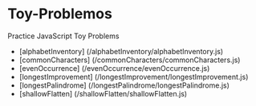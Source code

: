 # Toy-Problemos
Practice JavaScript Toy Problems

* [alphabetInventory] (/alphabetInventory/alphabetInventory.js)
* [commonCharacters] (/commonCharacters/commonCharacters.js)
* [evenOccurrence] (/evenOccurrence/evenOccurrence.js)
* [longestImprovement] (/longestImprovement/longestImprovement.js)
* [longestPalindrome] (/longestPalindrome/longestPalindrome.js)
* [shallowFlatten] (/shallowFlatten/shallowFlatten.js)
